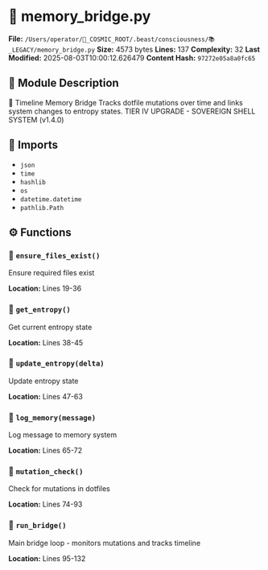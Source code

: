 # 📜 memory_bridge.py

**File:** `/Users/operator/🌌_COSMIC_ROOT/.beast/consciousness/📚_LEGACY/memory_bridge.py`
**Size:** 4573 bytes
**Lines:** 137
**Complexity:** 32
**Last Modified:** 2025-08-03T10:00:12.626479
**Content Hash:** `97272e05a8a0fc65`

## 📝 Module Description

🧠 Timeline Memory Bridge
Tracks dotfile mutations over time and links system changes to entropy states.
TIER IV UPGRADE - SOVEREIGN SHELL SYSTEM (v1.4.0)

## 🔗 Imports

- `json`
- `time`
- `hashlib`
- `os`
- `datetime.datetime`
- `pathlib.Path`

## ⚙️ Functions

### 🔧 `ensure_files_exist()`

Ensure required files exist

**Location:** Lines 19-36

### 🔧 `get_entropy()`

Get current entropy state

**Location:** Lines 38-45

### 🔧 `update_entropy(delta)`

Update entropy state

**Location:** Lines 47-63

### 🔧 `log_memory(message)`

Log message to memory system

**Location:** Lines 65-72

### 🔧 `mutation_check()`

Check for mutations in dotfiles

**Location:** Lines 74-93

### 🔧 `run_bridge()`

Main bridge loop - monitors mutations and tracks timeline

**Location:** Lines 95-132

